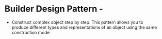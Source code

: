 # Builder Design Pattern -

- Construct complex object step by step. This pattern allows you to produce different types and representations of an
  object using the same construction mode.
